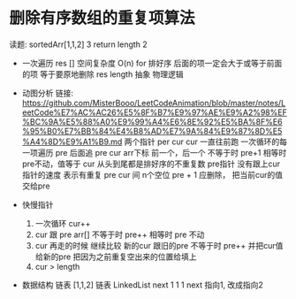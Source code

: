 # 删除有序数组的重复项算法

读题:
  sortedArr[1,1,2]   3
  return length      2

  - 一次遍历
    res []  空间复杂度 O(n)
    for 
    排好序  后面的项一定会大于或等于前面的项
    等于要原地删除
    res  length 
    抽象   物理逻辑
- 动图分析
  链接: https://github.com/MisterBooo/LeetCodeAnimation/blob/master/notes/LeetCode%E7%AC%AC26%E5%8F%B7%E9%97%AE%E9%A2%98%EF%BC%9A%E5%88%A0%E9%99%A4%E6%8E%92%E5%BA%8F%E6%95%B0%E7%BB%84%E4%B8%AD%E7%9A%84%E9%87%8D%E5%A4%8D%E9%A1%B9.md
  两个指针 per cur
  cur  一直往前跑  一次循环的每一项遍历
  pre  后面追
  pre cur   arr下标 前一个，后一个
  不等于时  pre+1
  相等时    pre不动，值等于 cur
  从头到尾都是排好序的不重复数
  pre指针 没有跟上cur指针的速度  表示有重复
  pre   cur 间 n个空位
  pre + 1 应删除， 把当前cur的值交给pre

- 快慢指针
  1. 一次循环 cur++ 
  2. cur 跟 pre  arr[] 不等于时
      pre++
      相等时  pre 不动
  3. cur 再走的时候 继续比较
      新的cur 跟旧的pre
      不等于时 pre++ 并把cur值给新的pre
      把因为之前重复空出来的位置给填上
  4. cur > length 

- 数据结构  链表
  [1,1,2] 链表
  LinkedList  next
  1 1 1 next 指向1, 改成指向2
